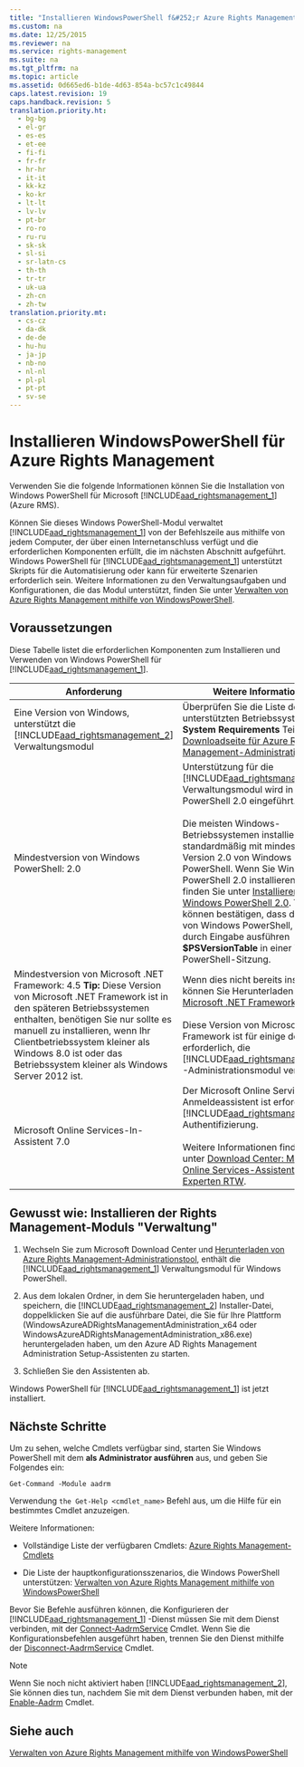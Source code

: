 ```yaml
---
title: "Installieren WindowsPowerShell f&#252;r Azure Rights Management"
ms.custom: na
ms.date: 12/25/2015
ms.reviewer: na
ms.service: rights-management
ms.suite: na
ms.tgt_pltfrm: na
ms.topic: article
ms.assetid: 0d665ed6-b1de-4d63-854a-bc57c1c49844
caps.latest.revision: 19
caps.handback.revision: 5
translation.priority.ht: 
  - bg-bg
  - el-gr
  - es-es
  - et-ee
  - fi-fi
  - fr-fr
  - hr-hr
  - it-it
  - kk-kz
  - ko-kr
  - lt-lt
  - lv-lv
  - pt-br
  - ro-ro
  - ru-ru
  - sk-sk
  - sl-si
  - sr-latn-cs
  - th-th
  - tr-tr
  - uk-ua
  - zh-cn
  - zh-tw
translation.priority.mt: 
  - cs-cz
  - da-dk
  - de-de
  - hu-hu
  - ja-jp
  - nb-no
  - nl-nl
  - pl-pl
  - pt-pt
  - sv-se
---
```

# Installieren WindowsPowerShell f&#252;r Azure Rights Management
Verwenden Sie die folgende Informationen können Sie die Installation von Windows PowerShell für Microsoft [!INCLUDE[aad_rightsmanagement_1](../../ems/AADRightsMgmt/includes/aad_rightsmanagement_1_md.md)] (Azure RMS).

Können Sie dieses Windows PowerShell-Modul verwaltet [!INCLUDE[aad_rightsmanagement_1](../../ems/AADRightsMgmt/includes/aad_rightsmanagement_1_md.md)] von der Befehlszeile aus mithilfe von jedem Computer, der über einen Internetanschluss verfügt und die erforderlichen Komponenten erfüllt, die im nächsten Abschnitt aufgeführt. Windows PowerShell für [!INCLUDE[aad_rightsmanagement_1](../../ems/AADRightsMgmt/includes/aad_rightsmanagement_1_md.md)] unterstützt Skripts für die Automatisierung oder kann für erweiterte Szenarien erforderlich sein. Weitere Informationen zu den Verwaltungsaufgaben und Konfigurationen, die das Modul unterstützt, finden Sie unter [Verwalten von Azure Rights Management mithilfe von WindowsPowerShell](../../ems/AADRightsMgmt/Administering-Azure-Rights-Management-by-Using-Windows-PowerShell.md).

## Voraussetzungen
Diese Tabelle listet die erforderlichen Komponenten zum Installieren und Verwenden von Windows PowerShell für [!INCLUDE[aad_rightsmanagement_1](../../ems/AADRightsMgmt/includes/aad_rightsmanagement_1_md.md)].

|Anforderung|Weitere Informationen|
|---------------|-------------------------|
|Eine Version von Windows, unterstützt die [!INCLUDE[aad_rightsmanagement_2](../../ems/AADRightsMgmt/includes/aad_rightsmanagement_2_md.md)] Verwaltungsmodul|Überprüfen Sie die Liste der unterstützten Betriebssysteme in der **System Requirements** Teil der [-Downloadseite für Azure Rights Management-Administrationstool](http://go.microsoft.com/fwlink/?LinkId=257721).|
|Mindestversion von Windows PowerShell: 2.0|Unterstützung für die [!INCLUDE[aad_rightsmanagement_2](../../ems/AADRightsMgmt/includes/aad_rightsmanagement_2_md.md)] Verwaltungsmodul wird in Windows PowerShell 2.0 eingeführt.<br /><br />Die meisten Windows-Betriebssystemen installiert standardmäßig mit mindestens Version 2.0 von Windows PowerShell. Wenn Sie Windows PowerShell 2.0 installieren müssen, finden Sie unter [Installieren von Windows PowerShell 2.0](http://msdn.microsoft.com/library/ff637750.aspx). **Tip:** Sie können bestätigen, dass die Version von Windows PowerShell, die Sie durch Eingabe ausführen **$PSVersionTable** in einer Windows PowerShell-Sitzung.|
|Mindestversion von Microsoft .NET Framework: 4.5 **Tip:** Diese Version von Microsoft .NET Framework ist in den späteren Betriebssystemen enthalten, benötigen Sie nur sollte es manuell zu installieren, wenn Ihr Clientbetriebssystem kleiner als Windows 8.0 ist oder das Betriebssystem kleiner als Windows Server 2012 ist.|Wenn dies nicht bereits installiert ist, können Sie Herunterladen der [Microsoft .NET Framework 4.5](http://www.microsoft.com/download/details.aspx?id=30653).<br /><br />Diese Version von Microsoft .NET Framework ist für einige der Klassen erforderlich, die [!INCLUDE[aad_rightsmanagement_2](../../ems/AADRightsMgmt/includes/aad_rightsmanagement_2_md.md)] -Administrationsmodul verwendet.|
|Microsoft Online Services-In-Assistent 7.0|Der Microsoft Online Services-Anmeldeassistent ist erforderlich für [!INCLUDE[aad_rightsmanagement_1](../../ems/AADRightsMgmt/includes/aad_rightsmanagement_1_md.md)] Authentifizierung.<br /><br />Weitere Informationen finden Sie unter [Download Center: Microsoft Online Services-Assistent für IT-Experten RTW](http://www.microsoft.com/en-us/download/details.aspx?id=41950).|

## Gewusst wie: Installieren der Rights Management-Moduls "Verwaltung"

1.  Wechseln Sie zum Microsoft Download Center und [Herunterladen von Azure Rights Management-Administrationstool](https://go.microsoft.com/fwlink/?LinkId=257721), enthält die [!INCLUDE[aad_rightsmanagement_1](../../ems/AADRightsMgmt/includes/aad_rightsmanagement_1_md.md)] Verwaltungsmodul für Windows PowerShell.

2.  Aus dem lokalen Ordner, in dem Sie heruntergeladen haben, und speichern, die [!INCLUDE[aad_rightsmanagement_2](../../ems/AADRightsMgmt/includes/aad_rightsmanagement_2_md.md)] Installer-Datei, doppelklicken Sie auf die ausführbare Datei, die Sie für Ihre Plattform (WindowsAzureADRightsManagementAdministration_x64 oder WindowsAzureADRightsManagementAdministration_x86.exe) heruntergeladen haben, um den Azure AD Rights Management Administration Setup-Assistenten zu starten.

3.  Schließen Sie den Assistenten ab.

Windows PowerShell für [!INCLUDE[aad_rightsmanagement_1](../../ems/AADRightsMgmt/includes/aad_rightsmanagement_1_md.md)] ist jetzt installiert.

## Nächste Schritte
Um zu sehen, welche Cmdlets verfügbar sind, starten Sie Windows PowerShell mit dem **als Administrator ausführen** aus, und geben Sie Folgendes ein:

```
Get-Command -Module aadrm
```
Verwendung `the Get-Help <cmdlet_name>` Befehl aus, um die Hilfe für ein bestimmtes Cmdlet anzuzeigen.

Weitere Informationen:

-   Vollständige Liste der verfügbaren Cmdlets: [Azure Rights Management-Cmdlets](https://msdn.microsoft.com/library/windowsazure/dn629398.aspx)

-   Die Liste der hauptkonfigurationsszenarios, die Windows PowerShell unterstützen: [Verwalten von Azure Rights Management mithilfe von WindowsPowerShell](../../ems/AADRightsMgmt/Administering-Azure-Rights-Management-by-Using-Windows-PowerShell.md)

Bevor Sie Befehle ausführen können, die Konfigurieren der [!INCLUDE[aad_rightsmanagement_1](../../ems/AADRightsMgmt/includes/aad_rightsmanagement_1_md.md)] -Dienst müssen Sie mit dem Dienst verbinden, mit der [Connect-AadrmService](https://msdn.microsoft.com/library/windowsazure/dn629415.aspx) Cmdlet. Wenn Sie die Konfigurationsbefehlen ausgeführt haben, trennen Sie den Dienst mithilfe der [Disconnect-AadrmService](https://msdn.microsoft.com/library/windowsazure/dn629416.aspx) Cmdlet.

> [!NOTE]
> Wenn Sie noch nicht aktiviert haben [!INCLUDE[aad_rightsmanagement_2](../../ems/AADRightsMgmt/includes/aad_rightsmanagement_2_md.md)], Sie können dies tun, nachdem Sie mit dem Dienst verbunden haben, mit der [Enable-Aadrm](https://msdn.microsoft.com/library/windowsazure/dn629412.aspx) Cmdlet.

## Siehe auch
[Verwalten von Azure Rights Management mithilfe von WindowsPowerShell](../../ems/AADRightsMgmt/Administering-Azure-Rights-Management-by-Using-Windows-PowerShell.md)


